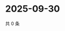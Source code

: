 # 2025-09-30

共 0 条

<!-- BEGIN ZHIHUVIDEO -->
<!-- 最后更新时间 Tue Sep 30 2025 19:09:54 GMT+0800 (China Standard Time) -->

<!-- END ZHIHUVIDEO -->
